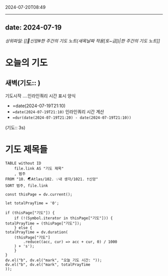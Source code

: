 2024-07-20T08:49


---
date: 2024-07-19
---
###### 상위파일: [[🧭신앙#한 주간의 기도 노트(새목날짜 적용[토~금])|한 주간의 기도 노트]]
# 오늘의 기도
## 새벽(기도:: )
기도시작
....인라인쿼리 시간 표시 양식
- =date(2024-07-19T21:10)
- `=date(2024-07-19T21:10)`
인라인쿼리 시간 계산
- `=dur(date(2024-07-19T21:20) - date(2024-07-19T21:10))`


(기도:: 3s)

# 기도 제목들
```dataview
TABLE without ID
	file.link AS "기도 제목"
	, 범주
FROM "10. 🌏Atlas/102. 💡내 생각/1021. †신앙"
SORT 범주, file.link
```

```dataviewjs
const thisPage = dv.current();

let totalPrayTime = '0';

if (thisPage["기도"]) {
	if (!(Symbol.iterator in thisPage["기도"])) {
totalPrayTime = (thisPage["기도"]);
	} else {
totalPrayTime = dv.duration(
	(thisPage["기도"]
		.reduce((acc, cur) => acc + cur, 0) / 1000
	) + 's');
	}
}
dv.el("b", dv.el("mark", "오늘 기도 시간: "));
dv.el("b", dv.el("mark", totalPrayTime
));
```


